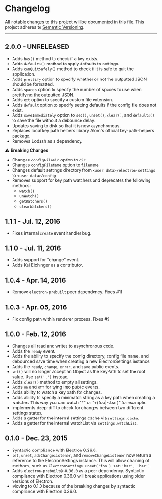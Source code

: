 Changelog
=========
All notable changes to this project will be documented in this file.
This project adheres to [Semantic Versioning](http://semver.org/).

***

2.0.0 - UNRELEASED
------------------
* Adds `has()` method to check if a key exists.
* Adds `defaults()` method to apply defaults to settings.
* Adds `canQuitSafely()` method to check if it is safe to quit the application.
* Adds `prettify` option to specify whether or not the outputted JSON should be formatted.
* Adds `spaces` option to specify the number of spaces to use when prettifying the outputted JSON.
* Adds `ext` option to specify a custom file extension.
* Adds `default` option to specify setting defaults if the config file does not exist.
* Adds `saveImmediately` option to `set()`, `unset()`, `clear()`, and `defaults()` to save the file without a debounce delay.
* Updates saving to disk so that it is now asynchronous.
* Replaces local key path helpers library Atom's official key-path-helpers package.
* Removes Lodash as a dependency.

⚠️ **Breaking Changes**
* Changes `configFileDir` option to `dir`
* Changes `configFileName` option to `filename`
* Changes default settings directory from `<user data>/electron-settings` to `<user data>/config`
* Removes support for key path watchers and deprecates the following methods:
  * `watch()`
  * `unWatch()`
  * `getWatchers()`
  * `clearWatchers()`

1.1.1 - Jul. 12, 2016
---------------------
* Fixes internal `create` event handler bug.

1.1.0 - Jul. 11, 2016
---------------------
* Adds support for "change" event.
* Adds Kai Eichinger as a contributor.

1.0.4 - Apr. 14, 2016
---------------------
* Remove `electron-prebuilt` peer dependency. Fixes #11

1.0.3 - Apr. 05, 2016
---------------------
* Fix config path within renderer process. Fixes #9

1.0.0 - Feb. 12, 2016
---------------------
* Changes all read and writes to asynchronous code.
* Adds the `ready` event.
* Adds the ability to specify the config directory, config file name, and debounced save time when creating a new ElectronSettings instance.
* Adds the `ready`, `change`, `error`, and `save` public events.
* `set()` will no longer accept an Object as the keyPath to set the root value. Use `set('.')` instead.
* Adds `clear()` method to empty all settings.
* Adds `on` and `off` for tying into public events.
* Adds ability to watch a key path for changes.
* Adds ability to specify a minimatch string as a key path when creating a watcher. This way you can watch "\*" or "+(foo|\*.bar)" for example.
* Implements deep-diff to check for changes between two different settings states.
* Adds a getter for the internal settings cache via `settings.cache`.
* Adds a getter for the internal watchList via `settings.watchList`.

0.1.0 - Dec. 23, 2015
---------------------
* Syntactic compliance with Electron 0.36.0.
* `set`, `unset`, `addChangeListener`, and `removeChangeListener` now return a reference to the ElectronSettings instance. This will allow chaining of methods, such as `ElectronSettings.unset('foo').set('bar', 'baz')`.
* Adds `electron-prebuilt@~0.36.0` as a peer dependency. Syntactic compliance with Electron 0.36.0 will break applications using older versions of Electron.
* Moving to 0.1.0 because of the breaking changes by syntactic compliance with Electron 0.36.0.
